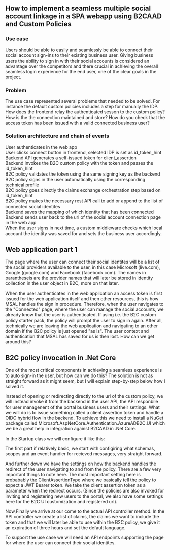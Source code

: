 ## How to implement a seamless multiple social account linkage in a SPA webapp using B2CAAD and Custom Policies

### Use case
Users should be able to easily and seamlessly be able to connect their social account sign-ins to their existing business user. Giving business users the ability to sign in with their social accounts is considered an advantage over the competitors and there crucial in achieving the overall seamless login experience for the end user, one of the clear goals in the project.

### Problem
The use case represented several problems that needed to be solved. For instance the default custom policies includes a step for manually the IDP. How does the frontend relay the authenticated sesson to the custom policy? How is the the connection maintained and store? How do you check that the access token has been issued with a valid connected business user?

### Solution architecture and chain of events
User authenticates in the web app<br>
User clicks connect button in frontend, selected IDP is set as id_token_hint<br>
Backend API generates a self-issued token for client_assertion<br>
Backend invokes the B2C custom policy with the token and passes the id_token_hint<br>
B2C policy validates the token using the same signing key as the backend<br>
B2C policy signs in the user automatically using the corresponding technical profile<br>
B2C policy goes directly the claims exchange orchestration step based on id_token_hint<br>
B2C policy makes the necessary rest API call to add or append to the list of connected social identites<br>
Backend saves the mapping of which identity that has been connected<br>
Backend sends user back to the url of the social account connection page in the web app<br>
When the user signs in next time, a custom middleware checks which local account the identity was saved for and sets the business user accordingly.

## Web application part 1
The page where the user can connect their social identites will be a list of the social providers available to the user, in this case Microsoft (live.com), Google (google.com) and Facebook (facebook.com). The names in parantheseis are the provider names that will later be stored in identity collection in the user object in B2C, more on that later.

When the user authenticates in the web application an access token is first issued for the web application itself and then other resources, this is how MSAL handles the sign in procedure. Therefore, when the user navigates to the "Connected" page, where the user can manage the social accounts, we already know that the user is authenticated. If using i.e. the B2C custom policy starter pack, the policy will prompt the user to sign in again. After all, technically we are leaving the web application and navigating to an other domain if the B2C policy is just opened "as is". The user context and authentication that MSAL has saved for us is then lost. How can we get around this?

## B2C policy invocation in .Net Core
One of the most critical components in achieving a seamless experience is to auto sign-in the user, but how can we do this? The solution is not as straight forward as it might seem, but I will explain step-by-step below how I solved it.

Instead of opening or redirecting directly to the url of the custom policy, we will instead invoke it from the backend in the user API, the API responbile for user managenent of the portal business users and their settings. What we will do is to issue something called a client assertion token and handle a OIDC hybrid flow in the backend. To achieve this we need to install a NuGet package called Microsoft.AspNetCore.Authentication.AzureADB2C.UI which we be a great help in integration against B2CAAD in .Net Core.

In the Startup class we will configure it like this:

The first part if relatively basic, we start with configiring what schemas, scopes and an event handler for recieved messages, very straight forward.

And further down we have the settings on how the backend handles the redirect of the user navigating to and from the policy. There are a few very important things to note here. The most important setting here is probabably the ClientAssertionType where we basically tell the policy to expect a JWT Bearer token. We take the client assertion token as a parameter when the redirect occurs. (Since the policies are also invoked for inviting and registering new users to the portal, we also have some settings here for the B2C UI customization and registered url).

Now,Finally we arrive at our come to the actual API controller method. In the API controller we create a list of claims, the claims we want to include the token and that we will later be able to use within the B2C policy, we give it an expiration of three hours and set the default language. 





To support the use case we will need an API endpoints supporting the page for where the user can connect their social identites. 

